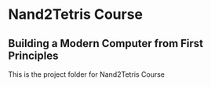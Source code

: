 # Nand2Tetris Course
## Building a Modern Computer from First Principles

This is the project folder for Nand2Tetris Course
